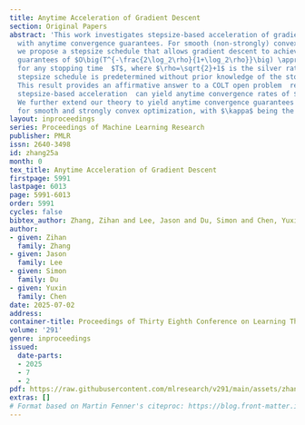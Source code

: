 ```yaml
---
title: Anytime Acceleration of Gradient Descent
section: Original Papers
abstract: 'This work investigates stepsize-based acceleration of gradient descent
  with anytime convergence guarantees. For smooth (non-strongly) convex optimization,
  we propose a stepsize schedule that allows gradient descent to achieve convergence
  guarantees of $O\big(T^{-\frac{2\log_2\rho}{1+\log_2\rho}}\big) \approx O(T^{-1.119})$
  for any stopping time  $T$, where $\rho=\sqrt{2}+1$ is the silver ratio and the
  stepsize schedule is predetermined without prior knowledge of the stopping time.
  This result provides an affirmative answer to a COLT open problem  regarding whether
  stepsize-based acceleration  can yield anytime convergence rates of $o(T^{-1})$.
  We further extend our theory to yield anytime convergence guarantees of $\exp(-\Omega(T/\kappa^{0.893}))$
  for smooth and strongly convex optimization, with $\kappa$ being the condition number. '
layout: inproceedings
series: Proceedings of Machine Learning Research
publisher: PMLR
issn: 2640-3498
id: zhang25a
month: 0
tex_title: Anytime Acceleration of Gradient Descent
firstpage: 5991
lastpage: 6013
page: 5991-6013
order: 5991
cycles: false
bibtex_author: Zhang, Zihan and Lee, Jason and Du, Simon and Chen, Yuxin
author:
- given: Zihan
  family: Zhang
- given: Jason
  family: Lee
- given: Simon
  family: Du
- given: Yuxin
  family: Chen
date: 2025-07-02
address:
container-title: Proceedings of Thirty Eighth Conference on Learning Theory
volume: '291'
genre: inproceedings
issued:
  date-parts:
  - 2025
  - 7
  - 2
pdf: https://raw.githubusercontent.com/mlresearch/v291/main/assets/zhang25a/zhang25a.pdf
extras: []
# Format based on Martin Fenner's citeproc: https://blog.front-matter.io/posts/citeproc-yaml-for-bibliographies/
---
```

